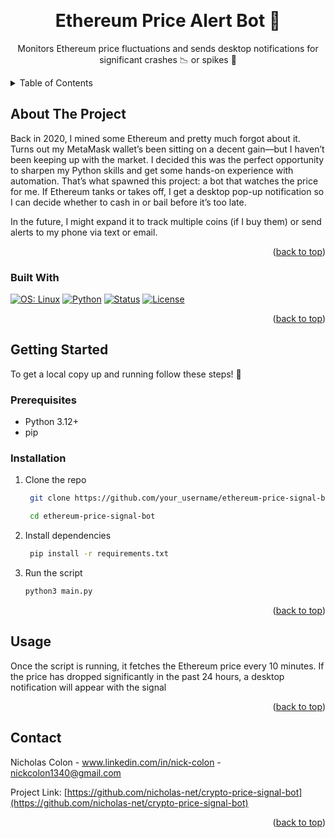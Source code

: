 <a id="readme-top"></a>

<!-- PROJECT LOGO -->
<br />

<h1 align="center">Ethereum Price Alert Bot 🚨</h1>

  <p align="center">
    Monitors Ethereum price fluctuations and sends desktop notifications for significant crashes 📉 or spikes 🚀
</div>



<!-- TABLE OF CONTENTS -->
<details>
  <summary>Table of Contents</summary>
  <ol>
    <li>
      <a href="#about-the-project">About The Project</a>
      <ul>
        <li><a href="#built-with">Built With</a></li>
      </ul>
    </li>
    <li>
      <a href="#getting-started">Getting Started</a>
      <ul>
        <li><a href="#prerequisites">Prerequisites</a></li>
        <li><a href="#installation">Installation</a></li>
      </ul>
    </li>
    <li><a href="#usage">Usage</a></li>
    <li><a href="#contact">Contact</a></li>
  </ol>
</details>



<!-- ABOUT THE PROJECT -->
## About The Project

Back in 2020, I mined some Ethereum and pretty much forgot about it. Turns out my MetaMask wallet’s been sitting on a decent gain—but I haven’t been keeping up with the market. I decided this was the perfect opportunity to sharpen my Python skills and get some hands-on experience with automation. That’s what spawned this project: a bot that watches the price for me. If Ethereum tanks or takes off, I get a desktop pop-up notification so I can decide whether to cash in or bail before it’s too late.

In the future, I might expand it to track multiple coins (if I buy them) or send alerts to my phone via text or email.


<p align="right">(<a href="#readme-top">back to top</a>)</p>



### Built With

[![OS: Linux][Linux-badge]][Linux-url]
[![Python][Python-badge]][Python-url]
[![Status][Status-badge]][Status-url]
[![License][License-badge]][License-url]

<p align="right">(<a href="#readme-top">back to top</a>)</p>



<!-- GETTING STARTED -->
## Getting Started

To get a local copy up and running follow these steps! 📝

### Prerequisites
* Python 3.12+
* pip

### Installation
 
1. Clone the repo
   
   ```sh
    git clone https://github.com/your_username/ethereum-price-signal-bot.git
   
    cd ethereum-price-signal-bot

   ```
3. Install dependencies
   
   ```sh
    pip install -r requirements.txt

    ```
4. Run the script

    ```sh
    python3 main.py
    ```
    
<p align="right">(<a href="#readme-top">back to top</a>)</p>



<!-- USAGE EXAMPLES -->
## Usage

Once the script is running, it fetches the Ethereum price every 10 minutes. If the price has dropped significantly in the past 24 hours, a desktop notification will appear with the signal 


<p align="right">(<a href="#readme-top">back to top</a>)</p>

<!-- CONTACT -->
## Contact

Nicholas Colon - www.linkedin.com/in/nick-colon - nickcolon1340@gmail.com

Project Link: [https://github.com/nicholas-net/crypto-price-signal-bot](https://github.com/nicholas-net/crypto-price-signal-bot)

<p align="right">(<a href="#readme-top">back to top</a>)</p>

<!-- MARKDOWN LINKS & IMAGES -->
<!-- https://www.markdownguide.org/basic-syntax/#reference-style-links -->
[linkedin-shield]: https://img.shields.io/badge/-LinkedIn-black.svg?style=for-the-badge&logo=linkedin&colorB=555
[linkedin-url]: https://linkedin.com/in/linkedin_username
[product-screenshot]: images/screenshot.png
[Python-badge]: https://img.shields.io/badge/Python-3776AB?style=for-the-badge&logo=python&logoColor=white
[Python-url]: https://www.python.org
[Linux-badge]: https://img.shields.io/badge/OS-Linux-FCC624?style=for-the-badge&logo=linux&logoColor=black
[Linux-url]: https://www.linux.org/
[Status-badge]: https://img.shields.io/badge/status-active-brightgreen?style=for-the-badge
[Status-url]: #

[License-badge]: https://img.shields.io/badge/license-MIT-green?style=for-the-badge
[License-url]: https://opensource.org/licenses/MIT




